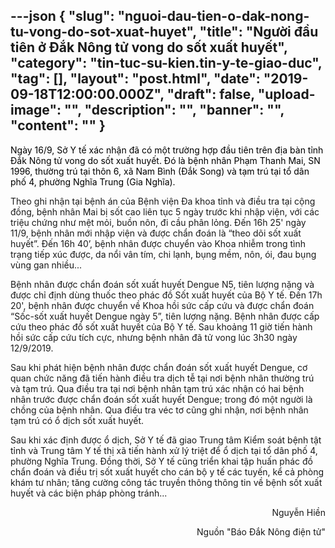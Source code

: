 ---json
{
    "slug": "nguoi-dau-tien-o-dak-nong-tu-vong-do-sot-xuat-huyet",
    "title": "Người đầu tiên ở Đắk Nông tử vong do sốt xuất huyết",
    "category": "tin-tuc-su-kien.tin-y-te-giao-duc",
    "tag": [],
    "layout": "post.html",
    "date": "2019-09-18T12:00:00.000Z",
    "draft": false,
    "upload-image": "",
    "description": "",
    "banner": "",
    "__content__": ""
}
---
<p><span style="color:#000000">Ng&agrave;y 16/9, Sở Y tế x&aacute;c nhận đ&atilde; c&oacute; một trường hợp đầu ti&ecirc;n tr&ecirc;n địa b&agrave;n tỉnh Đắk N&ocirc;ng tử vong do sốt xuất huyết. Đ&oacute; l&agrave; bệnh nh&acirc;n Phạm Thanh Mai, SN 1996, thường tr&uacute; tại th&ocirc;n 6, x&atilde; Nam B&igrave;nh (Đắk Song) v&agrave; tạm tr&uacute; tại tổ d&acirc;n phố 4, phường Nghĩa Trung (Gia Nghĩa).</span></p>

<p>Theo ghi nhận tại bệnh &aacute;n của Bệnh viện Đa khoa tỉnh v&agrave; điều tra tại cộng đồng, bệnh nh&acirc;n Mai bị sốt cao li&ecirc;n tục 5 ng&agrave;y trước khi nhập viện, với c&aacute;c triệu chứng như mệt mỏi, buồn n&ocirc;n, đi cầu ph&acirc;n lỏng. Đến 16h 25&#39; ng&agrave;y 11/9, bệnh nh&acirc;n mới nhập viện v&agrave; được chẩn đo&aacute;n l&agrave; &ldquo;theo d&otilde;i sốt xuất huyết&rdquo;. Đến 16h 40&rsquo;, bệnh nh&acirc;n được chuyển v&agrave;o Khoa nhiễm trong t&igrave;nh trạng tiếp x&uacute;c được, da nổi v&acirc;n t&iacute;m, chi lạnh, bụng mềm, n&ocirc;n, &oacute;i, đau bụng v&ugrave;ng gan nhiều...</p>

<p>Bệnh nh&acirc;n được chẩn đo&aacute;n sốt xuất huyết Dengue N5, ti&ecirc;n lượng nặng v&agrave; được chỉ định d&ugrave;ng thuốc theo ph&aacute;c đồ Sốt xuất huyết của Bộ Y tế. Đến 17h 20&#39;, bệnh nh&acirc;n được chuyển về Khoa hồi sức cấp cứu v&agrave; được chẩn đo&aacute;n &ldquo;Sốc-sốt xuất huyết Dengue ng&agrave;y 5&rdquo;, ti&ecirc;n lượng nặng. Bệnh nh&acirc;n được cấp cứu theo ph&aacute;c đồ sốt xuất huyết của Bộ Y tế. Sau khoảng 11 giờ tiến h&agrave;nh hồi sức cấp cứu t&iacute;ch cực, nhưng bệnh nh&acirc;n đ&atilde; tử vong l&uacute;c 3h30 ng&agrave;y 12/9/2019.</p>

<p>Sau khi ph&aacute;t hiện bệnh nh&acirc;n được chẩn đo&aacute;n sốt xuất huyết Dengue, cơ quan chức năng đ&atilde; tiến h&agrave;nh điều tra dịch tễ tại nơi bệnh nh&acirc;n thường tr&uacute; v&agrave; tạm tr&uacute;. Qua điều tra tại nơi bệnh nh&acirc;n tạm tr&uacute; x&aacute;c nhận c&oacute; hai bệnh nh&acirc;n trước được chẩn đo&aacute;n sốt xuất huyết Dengue; trong đ&oacute; một người l&agrave; chồng của bệnh nh&acirc;n. Qua điều tra v&eacute;c tơ cũng ghi nhận, nơi bệnh nh&acirc;n tạm tr&uacute; c&oacute; ổ dịch sốt xuất huyết.</p>

<p>Sau khi x&aacute;c định được ổ dịch, Sở Y tế đ&atilde; giao Trung t&acirc;m Kiểm so&aacute;t bệnh tật tỉnh v&agrave; Trung t&acirc;m Y tế thị x&atilde; tiến h&agrave;nh xử l&yacute; triệt để ổ dịch tại tổ d&acirc;n phố 4, phường Nghĩa Trung. Đồng thời, Sở Y tế cũng triển khai tập huấn ph&aacute;c đồ chẩn đo&aacute;n v&agrave; điều trị sốt xuất huyết cho c&aacute;n bộ y tế c&aacute;c tuyến, kể cả ph&ograve;ng kh&aacute;m tư nh&acirc;n; tăng cường c&ocirc;ng t&aacute;c truyền th&ocirc;ng th&ocirc;ng tin về bệnh sốt xuất huyết v&agrave; c&aacute;c biện ph&aacute;p ph&ograve;ng tr&aacute;nh...</p>

<p style="text-align:right">Nguyễn Hiền</p>

<p style="text-align:right">Nguồn &quot;B&aacute;o Đắk N&ocirc;ng điện tử&quot;</p>
